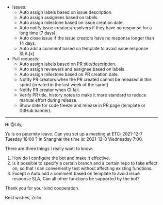 - Issues:
  - Auto assign labels based on issue description.
  - Auto assign assignees based on labels.
  - Auto assign milestone based on issue creation date.
  - Auto notify issue creators/resolvers if they have no response for a long time (7 days).
  - Auto close issue if the issue creators have no response longer than 14 days.
  - Auto add a comment based on template to avoid issue response SLA.[x]
- Pull requests:
  - Auto assign labels based on PR title/description.
  - Auto assign reviewers and assignee based on labels.
  - Auto assign milestone based on PR creation date.
  - Notify PR creators when the PR created cannot be released in this sprint (created in the last week of the sprint)
  - Notify PR creator when CI fail.
  - Verify PR title, history notes to make it more standard to reduce manual effort during release.
  - Show date for code freeze and release in PR page (template or GitHub banner).

---

Hi @Lily,

Yu is on paternity leave.
Can you set up a meeting at ETC: 2021-12-7 Tuesday 18:00 ?
In Shanghai the time is: 2021-12-8 Wednesday 7:00.

There are three things I really want to know.
1. How do I configure the bot and make it effective.
2. Is it possible to specify a certain branch and a certain repo to take effect on, so that I can conveniently test without affecting existing functions.
3. Except o	Auto add a comment based on template to avoid issue response SLA, Can all other functions be supported by the bot?

Thank you for your kind cooperation.

Best wishes,
Zelin